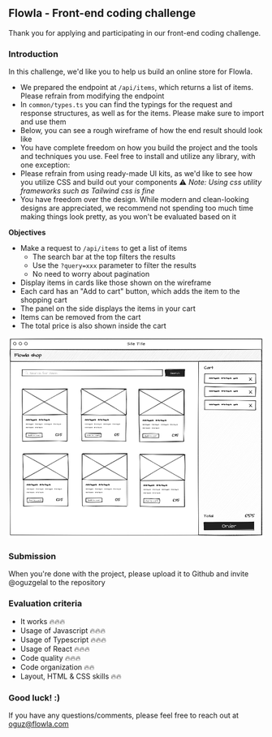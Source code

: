 ## Flowla - Front-end coding challenge

Thank you for applying and participating in our front-end coding challenge.

### Introduction

In this challenge, we'd like you to help us build an online store for Flowla.

- We prepared the endpoint at `/api/items`, which returns a list of items. Please refrain from modifying the endpoint
- In `common/types.ts` you can find the typings for the request and response structures, as well as for the items. Please make sure to import and use them
- Below, you can see a rough wireframe of how the end result should look like
- You have complete freedom on how you build the project and the tools and techniques you use. Feel free to install and utilize any library, with one exception: 
- Please refrain from using ready-made UI kits, as we'd like to see how you utilize CSS and build out your components ⚠️ *Note: Using css utility frameworks such as Tailwind css is fine*
- You have freedom over the design. While modern and clean-looking designs are appreciated, we recommend not spending too much time making things look pretty, as you won't be evaluated based on it

**Objectives**
- Make a request to `/api/items` to get a list of items
  - The search bar at the top filters the results
  - Use the `?query=xxx` parameter to filter the results
  - No need to worry about pagination
- Display items in cards like those shown on the wireframe
- Each card has an "Add to cart" button, which adds the item to the shopping cart
- The panel on the side displays the items in your cart
- Items can be removed from the cart
- The total price is also shown inside the cart

![Flowla store wireframe](/public/wireframe.png "Flowla store wireframe")

### Submission

When you're done with the project, please upload it to Github and invite @oguzgelal to the repository

### Evaluation criteria
- It works 🔥🔥🔥
- Usage of Javascript 🔥🔥🔥
- Usage of Typescript 🔥🔥🔥
- Usage of React 🔥🔥🔥
- Code quality 🔥🔥🔥
- Code organization 🔥🔥
- Layout, HTML & CSS skills 🔥🔥

### Good luck! :)

If you have any questions/comments, please feel free to reach out at oguz@flowla.com

